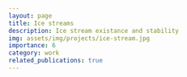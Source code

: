```yaml
---
layout: page
title: Ice streams
description: Ice stream existance and stability
img: assets/img/projects/ice-stream.jpg
importance: 6
category: work
related_publications: true
---
```


